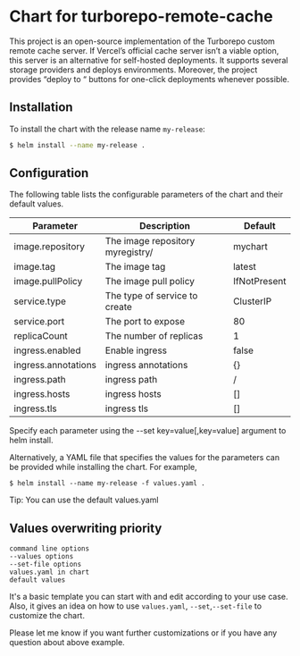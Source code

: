 # Chart for turborepo-remote-cache

This project is an open-source implementation of the Turborepo custom remote cache server. If Vercel’s official cache server isn’t a viable option, this server is an alternative for self-hosted deployments. It supports several storage providers and deploys environments. Moreover, the project provides “deploy to “ buttons for one-click deployments whenever possible.

## Installation

To install the chart with the release name `my-release`:

```bash
$ helm install --name my-release .
```

## Configuration
The following table lists the configurable parameters of the chart and their default values.

| Parameter	| Description |	Default |
| ----------- | ----------- | ----------- |
| image.repository	| The image repository	myregistry/| mychart
| image.tag	| The image tag	| latest
| image.pullPolicy |The image pull policy |	IfNotPresent
| service.type |	The type of service to create	| ClusterIP
| service.port|	The port to expose|	80
| replicaCount	|The number of replicas|	1
| ingress.enabled|	Enable ingress	|false
| ingress.annotations|	ingress annotations|	{}
| ingress.path|	ingress path	|/
| ingress.hosts|	ingress hosts|	[]
| ingress.tls|	ingress tls|	[]
Specify each parameter using the --set key=value[,key=value] argument to helm install.

Alternatively, a YAML file that specifies the values for the parameters can be provided while installing the chart. For example,

```
$ helm install --name my-release -f values.yaml .
```
Tip: You can use the default values.yaml

## Values overwriting priority
```
command line options
--values options
--set-file options
values.yaml in chart
default values
```
It's a basic template you can start with and edit according to your use case. Also, it gives an idea on how to use `values.yaml`, `--set`,`--set-file` to customize the chart.

Please let me know if you want further customizations or if you have any question about above example.
